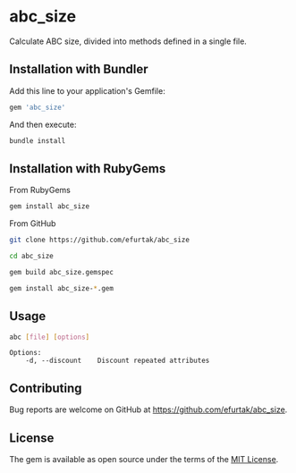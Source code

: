 # abc_size

Calculate ABC size, divided into methods defined in a single file.

## Installation with Bundler

Add this line to your application's Gemfile:

```ruby
gem 'abc_size'
```

And then execute:

```sh
bundle install
```

## Installation with RubyGems

From RubyGems

```sh
gem install abc_size
```

From GitHub

```sh
git clone https://github.com/efurtak/abc_size
```

```sh
cd abc_size
```

```sh
gem build abc_size.gemspec
```

```sh
gem install abc_size-*.gem
```

## Usage

```sh
abc [file] [options]
```

```
Options:
    -d, --discount    Discount repeated attributes
```

## Contributing

Bug reports are welcome on GitHub at https://github.com/efurtak/abc_size.

## License

The gem is available as open source under the terms of the [MIT License](https://opensource.org/licenses/MIT).
